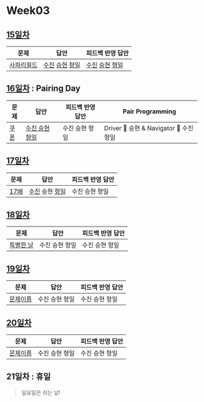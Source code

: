 # Week03

## [15일차](Day15)

| 문제                                               | 답안                                                                                | 피드백 반영 답안                                                                             |
| -------------------------------------------------- | ----------------------------------------------------------------------------------- | -------------------------------------------------------------------------------------------- |
| [사파리월드](https://www.acmicpc.net/problem/2420) | [수진](Day15/bj2420_ksj.js) [승현](Day15/bj2420_lsh.js) [형일](Day15/bj2420_jhi.js) | [수진](Day15/bj2420_ksj_fb.js) [승현](Day15/bj2420_lsh_fb.js) [형일](Day15/bj2420_jhi_fb.js) |

## [16일차](Day16) : Pairing Day

| 문제                                          | 답안                                           | 피드백 반영 답안 | Pair Programming                        |
| --------------------------------------------- | ---------------------------------------------- | ---------------- | --------------------------------------- |
| [쿠폰](https://www.acmicpc.net/problem/10179) | [수진 승현 형일](Day16/bj10179_lsh_ksj_jhi.js) | 수진 승현 형일   | Driver 🚗 승현 & Navigator 🧭 수진 형일 |

## [17일차](Day17)

| 문제                                         | 답안                                  | 피드백 반영 답안 |
| -------------------------------------------- | ------------------------------------- | ---------------- |
| [17배](https://www.acmicpc.net/problem/5893) | [수진](*Day17/bj5893_ksj.js*) 승현 [형일](Day17/bj5893_jhi.js) | 수진 승현 형일   |

## [18일차](Day18)

| 문제                 | 답안           | 피드백 반영 답안 |
| -------------------- | -------------- | ---------------- |
| [특별한 날](https://www.acmicpc.net/problem/10768) | 수진 승현 형일 | 수진 승현 형일   |

## [19일차](Day19)

| 문제                 | 답안           | 피드백 반영 답안 |
| -------------------- | -------------- | ---------------- |
| [문제이름](문제링크) | 수진 승현 형일 | 수진 승현 형일   |

## [20일차](Day20)

| 문제                 | 답안           | 피드백 반영 답안 |
| -------------------- | -------------- | ---------------- |
| [문제이름](문제링크) | 수진 승현 형일 | 수진 승현 형일   |

## 21일차 : 휴일

> 일요일은 쉬는 날!
